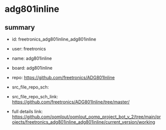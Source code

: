 # adg801inline
 
## summary 
* id: freetronics_adg801inline_adg801inline
* user: freetronics
* name: adg801inline
* board: adg801inline
* repo: https://github.com/freetronics/ADG801Inline



* src_file_repo_sch: 
* src_file_repo_sch_link: https://github.com/freetronics/ADG801Inline/tree/master/
* full details link: https://github.com/oomlout/oomlout_oomp_project_bot_v_2/tree/main/projects/freetronics_adg801inline_adg801inline/current_version/working  







